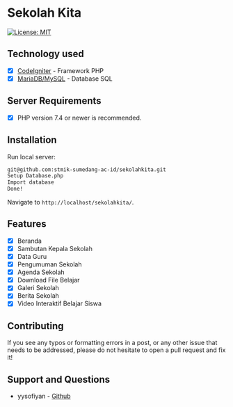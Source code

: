
# Sekolah Kita
[![License: MIT](https://img.shields.io/badge/License-MIT-blue.svg)](https://opensource.org/licenses/MIT)

## Technology used

- [x] [CodeIgniter](https://codeigniter.com/) - Framework PHP
- [x] [MariaDB/MySQL](https://mariadb.org/) - Database SQL

## Server Requirements

- [x] PHP version 7.4 or newer is recommended.

## Installation

Run local server:

```bash
git@github.com:stmik-sumedang-ac-id/sekolahkita.git
Setup Database.php
Import database
Done!
```

Navigate to `http://localhost/sekolahkita/`.

## Features

- [x] Beranda
- [x] Sambutan Kepala Sekolah
- [x] Data Guru
- [x] Pengumuman Sekolah
- [x] Agenda Sekolah
- [x] Download File Belajar
- [x] Galeri Sekolah
- [x] Berita Sekolah
- [x] Video Interaktif Belajar Siswa

## Contributing

If you see any typos or formatting errors in a post, or any other issue that needs to be addressed, please do not hesitate to open a pull request and fix it!

## Support and Questions

- yysofiyan - [Github](https://github.com/yysofiyan)